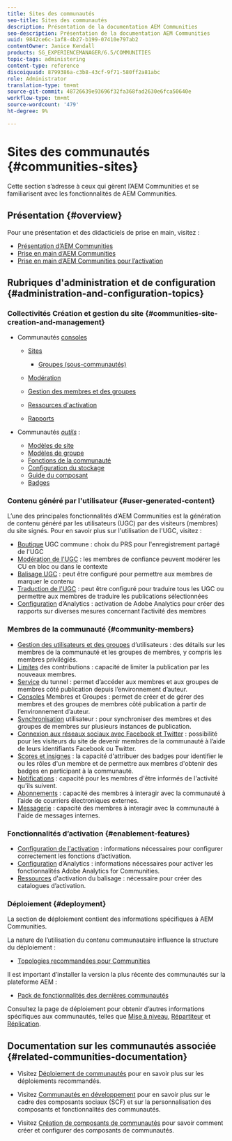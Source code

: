 ```yaml
---
title: Sites des communautés
seo-title: Sites des communautés
description: Présentation de la documentation AEM Communities
seo-description: Présentation de la documentation AEM Communities
uuid: 9842ce6c-1af8-4b27-b199-07410e797ab2
contentOwner: Janice Kendall
products: SG_EXPERIENCEMANAGER/6.5/COMMUNITIES
topic-tags: administering
content-type: reference
discoiquuid: 8799386a-c3b8-43cf-9f71-580ff2a81abc
role: Administrator
translation-type: tm+mt
source-git-commit: 48726639e93696f32fa368fad2630e6fca50640e
workflow-type: tm+mt
source-wordcount: '479'
ht-degree: 9%

---
```



# Sites des communautés {#communities-sites}

Cette section s’adresse à ceux qui gèrent l’AEM Communities et se familiarisent avec les fonctionnalités de AEM Communities.

## Présentation {#overview}

Pour une présentation et des didacticiels de prise en main, visitez :

* [Présentation d’AEM Communities](overview.md)
* [Prise en main d’AEM Communities](getting-started.md)
* [Prise en main d’AEM Communities pour l’activation](getting-started-enablement.md)

## Rubriques d&#39;administration et de configuration {#administration-and-configuration-topics}

### Collectivités Création et gestion du site {#communities-site-creation-and-management}

* Communautés [consoles](consoles.md)

   * [Sites](sites-console.md)

      * [Groupes (sous-communautés)](groups.md)
   * [Modération](moderation.md)
   * [Gestion des membres et des groupes](members.md)
   * [Ressources d&#39;activation](resources.md)
   * [Rapports](reports.md)


* Communautés [*outils*](tools.md) :

   * [Modèles de site](sites.md)
   * [Modèles de groupe](tools-groups.md)
   * [Fonctions de la communauté](functions.md)
   * [Configuration du stockage](srp-config.md)
   * [Guide du composant](components-guide.md)
   * [Badges](badges.md)


### Contenu généré par l&#39;utilisateur {#user-generated-content}

L’une des principales fonctionnalités d’AEM Communities est la génération de contenu généré par les utilisateurs (UGC) par des visiteurs (membres) du site signés. Pour en savoir plus sur l&#39;utilisation de l&#39;UGC, visitez :

* [Boutique](working-with-srp.md) UGC commune : choix du PRS pour l&#39;enregistrement partagé de l&#39;UGC
* [Modération de l&#39;UGC](moderate-ugc.md) : les membres de confiance peuvent modérer les CU en bloc ou dans le contexte
* [Balisage UGC](tag-ugc.md) : peut être configuré pour permettre aux membres de marquer le contenu
* [Traduction de l&#39;UGC](translate-ugc.md) : peut être configuré pour traduire tous les UGC ou permettre aux membres de traduire les publications sélectionnées
* [Configuration](analytics.md) d’Analytics : activation de Adobe Analytics pour créer des rapports sur diverses mesures concernant l’activité des membres

### Membres de la communauté {#community-members}

* [Gestion des utilisateurs et des groupes](users.md) d’utilisateurs : des détails sur les membres de la communauté et les groupes de membres, y compris les membres privilégiés.
* [Limites](limits.md) des contributions : capacité de limiter la publication par les nouveaux membres.
* [Service](deploy-communities.md#tunnel-service-on-author) du tunnel : permet d’accéder aux membres et aux groupes de membres côté publication depuis l’environnement d’auteur.
* [Consoles](members.md) Membres et Groupes : permet de créer et de gérer des membres et des groupes de membres côté publication à partir de l’environnement d’auteur.
* [Synchronisation](sync.md) utilisateur : pour synchroniser des membres et des groupes de membres sur plusieurs instances de publication.
* [Connexion aux réseaux sociaux avec Facebook et Twitter](social-login.md) : possibilité pour les visiteurs du site de devenir membres de la communauté à l’aide de leurs identifiants Facebook ou Twitter.
* [Scores et insignes](implementing-scoring.md) : la capacité d&#39;attribuer des badges pour identifier le ou les rôles d&#39;un membre et de permettre aux membres d&#39;obtenir des badges en participant à la communauté.
* [Notifications](notifications.md) : capacité pour les membres d&#39;être informés de l&#39;activité qu&#39;ils suivent.
* [Abonnements](subscriptions.md) : capacité des membres à interagir avec la communauté à l’aide de courriers électroniques externes.
* [Messagerie](messaging.md) : capacité des membres à interagir avec la communauté à l&#39;aide de messages internes.

### Fonctionnalités d’activation {#enablement-features}

* [Configuration de l&#39;activation](enablement.md) : informations nécessaires pour configurer correctement les fonctions d’activation.
* [Configuration](analytics.md) d’Analytics : informations nécessaires pour activer les fonctionnalités Adobe Analytics for Communities.
* [Ressources](tag-resources.md) d&#39;activation du balisage : nécessaire pour créer des catalogues d’activation.

### Déploiement {#deployment}

La section de déploiement contient des informations spécifiques à AEM Communities.

La nature de l’utilisation du contenu communautaire influence la structure du déploiement :

* [Topologies recommandées pour Communities](topologies.md)

Il est important d’installer la version la plus récente des communautés sur la plateforme AEM :

* [Pack de fonctionnalités des dernières communautés](deploy-communities.md#latestfeaturepack)

Consultez la page de déploiement pour obtenir d’autres informations spécifiques aux communautés, telles que [Mise à niveau](upgrade.md), [Répartiteur](dispatcher.md) et [Réplication](deploy-communities.md#replication-agents-on-author).

## Documentation sur les communautés associée {#related-communities-documentation}

* Visitez [Déploiement de communautés](deploy-communities.md) pour en savoir plus sur les déploiements recommandés.

* Visitez [Communautés en développement](communities.md) pour en savoir plus sur le cadre des composants sociaux (SCF) et sur la personnalisation des composants et fonctionnalités des communautés.

* Visitez [Création de composants de communautés](author-communities.md) pour savoir comment créer et configurer des composants de communautés.
